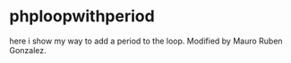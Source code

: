 # phploopwithperiod
here i show my way to add a period to the loop.
Modified by Mauro Ruben Gonzalez.
